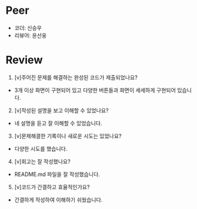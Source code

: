 # Peer
- 코더: 신승우
- 리뷰어: 윤선웅

# Review
1. [v]주어진 문제를 해결하는 완성된 코드가 제출되었나요?
- 3개 이상 화면이 구현되어 있고 다양한 버튼들과 화면이 세세하게 구현되어 있습니다.

2. [v]작성된 설명을 보고 이해할 수 있었나요?
- 네 설명을 듣고 잘 이해할 수 있었습니다.

3. [v]문제해결한 기록이나 새로운 시도는 있었나요?
- 다양한 시도를 했습니다.

4. [v]회고는 잘 작성했나요?
- README.md 파일을 잘 작성했습니다.

5. [v]코드가 간결하고 효율적인가요?
- 간결하게 작성하여 이해하기 쉬웠습니다.

